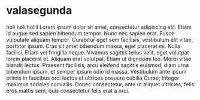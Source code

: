 # valasegunda
holi holi holiii
Lorem ipsum dolor sit amet, consectetur adipiscing elit. Etiam id augue sed sapien bibendum tempor. Nunc nec sapien erat. Fusce vulputate aliquam tempor. Curabitur eget sem facilisis, vestibulum elit vitae, porttitor ipsum. Cras sit amet bibendum massa, eget placerat mi. Nulla facilisi. Etiam vel fringilla neque. Vivamus sagittis tellus velit, eget volutpat lorem placerat et. Aliquam erat volutpat. Etiam ut dignissim leo. Morbi vitae blandit lectus. Praesent facilisis, arcu eleifend sagittis euismod, diam urna bibendum ipsum, et semper ipsum odio id massa. Vestibulum ante ipsum primis in faucibus orci luctus et ultrices posuere cubilia Curae; Integer maximus sodales convallis. Donec consectetur, ante ut aliquet ultricies, felis eros mattis sem, quis consectetur felis erat a orci.
